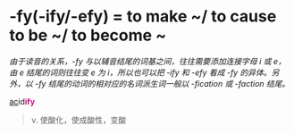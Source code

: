 # -fy(-ify/-efy) = to make ~/ to cause to be ~/ to become ~

*由于读音的关系，-fy 与以辅音结尾的词基之间，往往需要添加连接字母 i 或 e，由 e 结尾的词则往往变 e 为 i，所以也可以把 -ify 和 -efy 看成 -fy 的异体。另外，以 -fy 结尾的动词的相对应的名词派生词一般以 -fication 或 -faction 结尾。*

[ac](_ac_.md)id<b style="color: #C71585;">ify</b>
> v. 使酸化，使成酸性，变酸